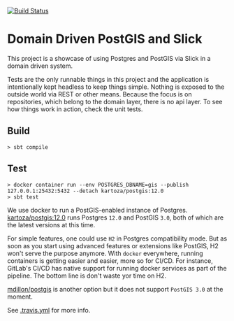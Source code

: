 [![Build Status](https://travis-ci.com/YoppWorks/postgis-slick-example.svg?branch=master)](https://travis-ci.com/YoppWorks/postgis-slick-example)

# Domain Driven PostGIS and Slick

This project is a showcase of using Postgres and PostGIS via Slick in a domain driven 
system. 

Tests are the only runnable things in this project and the application is intentionally kept 
headless to keep things simple. Nothing is exposed to the outside world via REST or other means.
Because the focus is on repositories, which belong to the domain layer, there is no api layer.
To see how things work in action, check the unit tests. 

## Build

    > sbt compile

## Test

    > docker container run --env POSTGRES_DBNAME=gis --publish 127.0.0.1:25432:5432 --detach kartoza/postgis:12.0 
    > sbt test

We use docker to run a PostGIS-enabled instance of Postgres. 
[kartoza/postgis:12.0](https://hub.docker.com/r/kartoza/postgis/) runs Postgres `12.0` and PostGIS `3.0`, both of 
which are the latest versions at this time.

For simple features, one could use `H2` in Postgres compatibility 
mode. But as soon as you start using advanced features or extensions like PostGIS, 
H2 won't serve the purpose anymore. With `docker` everywhere, running containers 
is getting easier and easier, more so for CI/CD. For instance, GitLab's CI/CD has native support
for running docker services as part of the pipeline. The bottom line is don't
waste yor time on H2.  

[mdillon/postgis](https://hub.docker.com/r/mdillon/postgis) is another option but
it does not support `PostGIS 3.0` at the moment.

See [.travis.yml](.travis.yml) for more info.
